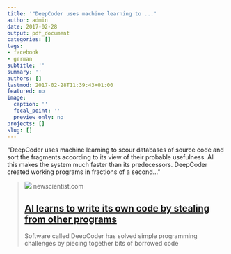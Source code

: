 ```yaml
---
title: '"DeepCoder uses machine learning to ...'
author: admin
date: 2017-02-28
output: pdf_document
categories: []
tags:
- facebook
- german
subtitle: ''
summary: ''
authors: []
lastmod: 2017-02-28T11:39:43+01:00
featured: no
image:
  caption: ''
  focal_point: ''
  preview_only: no
projects: []
slug: []
---
```

"DeepCoder uses machine learning to scour databases of source code and sort the fragments according to its view of their probable usefulness. All this makes the system much faster than its predecessors. DeepCoder created working programs in fractions of a second..."
> [![](https://images.newscientist.com/wp-content/uploads/2017/02/22180000/ff3ywn-1.jpg)](https://www.newscientist.com/article/mg23331144-500-ai-learns-to-write-its-own-code-by-stealing-from-other-programs/)
> newscientist.com
> ## [AI learns to write its own code by stealing from other programs](https://www.newscientist.com/article/mg23331144-500-ai-learns-to-write-its-own-code-by-stealing-from-other-programs/)
>
>Software called DeepCoder has solved simple programming challenges by piecing together bits of borrowed code

